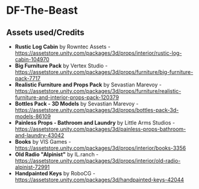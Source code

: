 # DF-The-Beast

## Assets used/Credits
- **Rustic Log Cabin** by Rowntec Assets - https://assetstore.unity.com/packages/3d/props/interior/rustic-log-cabin-104970
- **Big Furniture Pack** by Vertex Studio - https://assetstore.unity.com/packages/3d/props/furniture/big-furniture-pack-7717
- **Realistic Furniture and Props Pack** by Sevastian Marevoy - https://assetstore.unity.com/packages/3d/props/furniture/realistic-furniture-and-interior-props-pack-120379
- **Bottles Pack - 3D Models** by Sevastian Marevoy - https://assetstore.unity.com/packages/3d/props/bottles-pack-3d-models-86109
- **Painless Props - Bathroom and Laundry** by Little Arms Studios - https://assetstore.unity.com/packages/3d/painless-props-bathroom-and-laundry-43042
- **Books** by VIS Games - https://assetstore.unity.com/packages/3d/props/interior/books-3356
- **Old Radio "Alpinist"** by IL.ranch -https://assetstore.unity.com/packages/3d/props/interior/old-radio-alpinist-72991
- **Handpainted Keys** by RoboCG - https://assetstore.unity.com/packages/3d/handpainted-keys-42044